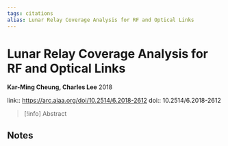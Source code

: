 ```yaml
---
tags: citations
alias: Lunar Relay Coverage Analysis for RF and Optical Links
---
```

# Lunar Relay Coverage Analysis for RF and Optical Links

**Kar-Ming Cheung, Charles Lee**
2018

link:: https://arc.aiaa.org/doi/10.2514/6.2018-2612
doi:: 10.2514/6.2018-2612

> [!info] Abstract
> 



## Notes

